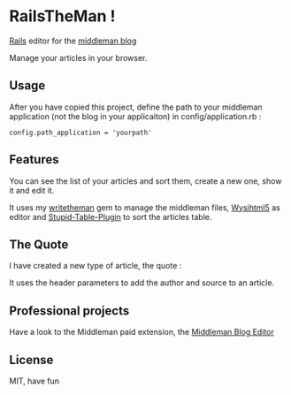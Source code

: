 # RailsTheMan !

<a href='http://rubyonrails.org/'>Rails</a> editor for the <a href='http://middlemanapp.com/basics/blogging/'>middleman blog</a>

Manage your articles in your browser.


## Usage

After you have copied this project, define the path to your middleman application (not the blog in your applicaiton) in config/application.rb :

	config.path_application = 'yourpath'

## Features

You can see the list of your articles and sort them, create a new one, show it and edit it.

It uses my <a href='https://github.com/davidtysman/writetheman'>writetheman</a> gem to manage the middleman files, <a href='https://github.com/Nerian/bootstrap-wysihtml5-rails'>Wysihtml5</a> as editor and <a href='https://github.com/joequery/Stupid-Table-Plugin'>Stupid-Table-Plugin</a> to sort the articles table.


## The Quote

I have created a new type of article, the quote :

It uses the header parameters to add the author and source to an article.


## Professional projects

Have a look to the Middleman paid extension, the <a href='http://middleman-blog-editor.awardwinningfjords.com/'>Middleman Blog Editor</a>

## License

MIT, have fun

